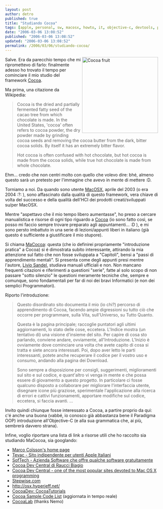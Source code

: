 ```yaml
---
layout: post
author: detro
published: true
title: "Studiando Cocoa"
tags: [apple, personal, sw, macosx, howto, it, objective-c, devtools, projects, italian]
date: "2006-03-06 13:08:52"
published: "2006-03-06 13:08:52"
updated: "2006-03-06 13:08:52"
permalink: /2006/03/06/studiando-cocoa/
---
```


<img src="http://www.sles.ukzn.ac.za/plantgermcons/cocoa%20fruit%20&%20seeds-1.jpg" width="250" align="right" alt="Cocoa fruit" />
Salve.
Era da parecchio tempo che mi ripromettevo di farlo: finalmente adesso ho trovato il tempo per cominciare il mio studio del framework <a href="http://developer.apple.com/cocoa/">Cocoa</a>.

Ma prima, una citazione da Wikipedia:

<blockquote>Cocoa is the dried and partially fermented fatty seed of the cacao tree from which chocolate is made. In the United States, 'cocoa' often refers to cocoa powder, the dry powder made by grinding cocoa seeds and removing the cocoa butter from the dark, bitter cocoa solids. By itself it has an extremely bitter flavor.

Hot cocoa is often confused with hot chocolate, but hot cocoa is made from the cocoa solids, while true hot chocolate is made from whole chocolate.</blockquote>

Ehm... credo che non centri molto con quello che volevo dire: bhé, almeno questo sarà un pretesto per l'immagine che avevo in mente di mettere :D.

Torniamo a noi.
Da quando sono utente <a href="http://www.apple.com/macosx">MacOSX</a>, aprile del 2003 (o era 2004 :?: ), sono affascinato dalla qualità di questo framework, vera chiave di volta del successo e della qualità dell'HCI dei prodotti creati/sviluppati su/per MacOSX.

Mentre "aspettavo che il mio tempo libero aumentasse", ho preso a cercare manualistica e risorse di ogni tipo riguardo a <a href="http://en.wikipedia.org/wiki/Cocoa_%28API%29">Cocoa</a> (io sono fatto così, se posso mi faccio sempre trovare preparato agli appuntamenti... :D ), e mi sono persto imbattuto in una serie di lezioni/appunti liberi in italiano (già questo é sufficiente a giustificare il mio stupore).

Si chiama <a href="http://www.macocoa.omitech.it/">MaCocoa</a>: questa (che io definirei propriamente "introduzione pratica" a Cocoa) si é dimostrata subito interessante, attirando la mia attenzione sul fatto che non fosse sviluppata a "Capitoli", bensi a "passi di apprendimento mentali". Si presenta come degli appunti presi mentre l'autore, <a href="http://www.macocoa.omitech.it/intro.htm#id001">Livio Sandel</a>, studiava manuali ufficiali e non. Non mancano frequenti citazioni e riferimenti a questioni "serie", fatte al solo scopo di non passare "sotto silenzio" le questioni meramente tecniche che, sempre e comunque, sono fondamentali per far di noi dei bravi Informatici (e non dei semplici Programmatori).

Riporto l'introduzione:
<blockquote>Questo disordinato sito documenta il mio (io chi?) percorso di apprendimento di Cocoa, facendo ampie digressioni su tutto ciò che occorre per programmare, sulla Vita, sull'Universo, su Tutto Quanto.

Questa è la pagina principale; raccoglie puntatori agli ultimi aggiornamenti, lo stato delle cose, eccetera. L'Indice mostra (un tentativo di) una visione d'insieme del sito. Per capire di cosa sto parlando, conviene andare, ovviamente, all'Introduzione. L'Inizio è ovviamente dove cominciare una volta che avete capito di cosa si tratta e siete ancora interessati. Poi, dopo aver letto le parti interessanti, potete anche recuperare il codice per il vostro uso e consumo, andando alla pagina dei Download.

Sono sempre a disposizione per consigli, suggerimenti, miglioramenti sul sito e sul codice, e quant'altro vi venga in mente e che possa essere di giovamento a questo progetto. In particolare ci fosse qualcuno disposto a collaborare per migliorare l'interfaccia utente, disegnare icone più graziose, sperimentale l'applicazione alla ricerca di errori e cattivi funzionamenti, apportare modifiche sul codice, eccetera, si faccia avanti. ...</blockquote>

Invito quindi chiunque fosse interessato a Cocoa, a partire proprio da qui: c'é anche una buona (vabbé, io conosco già abbastanza bene il Paradigma OOP) introduzione all'Objective-C (e alla sua grammatica che, ai più, sembrerà davvero strana).

Infine, voglio riportare una lista di link a risorse utili che ho raccolto sia studiando MaCocoa, sia googlando:
<ul>
	<li><a href="http://homepage.mac.com/marco_coisson/">Marco Coïsson's home page</a></li>
	<li><a href="http://www.tevac.com/">Tevac - Sito indipendente per utenti Apple Italiani</a>
	</li><li><a href="http://www.germinara.it/index.htm">SofTech - Azienda Software che offre qualche software gratuitamente</a></li>
	<li><a href="http://www.raucci.net/cocoa/indice.html">Cocoa Dev Central di Raucci Biagio</a></li>
	<li><a href="http://www.cocoadevcentral.com/">Cocoa Dev Central - one of the most popular sites devoted to Mac OS X programming</a></li>
	<li><a href="http://www.stepwise.com/">Stepwise.com</a></li>
	<li><a href="http://osx.hyperjeff.net/">http://osx.hyperjeff.net/</a></li>
	<li><a href="http://www.cocoadev.com/index.pl?CocoaTutorials">CocoaDev: CocoaTutorials</a></li>
	<li><a href="http://developer.apple.com/samplecode/Cocoa/index-date.html">Cocoa Sample Code List</a> (aggiornata in tempo reale)</li>
	<li><a href="http://www.cocoalab.com/developer.htm">CocoaLab</a> (thanks Nemo)</li>


</ul>
